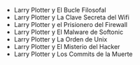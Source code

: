 * Larry Plotter y El Bucle Filosofal
* Larry Plotter y La Clave Secreta del Wifi
* Larry Plotter y el Prisionero del Firewall
* Larry Plotter y El Malware de Softonic
* Larry Plotter y La Orden de Unix
* Larry Plotter y El Misterio del Hacker
* Larry Plotter y Los Commits de la Muerte
